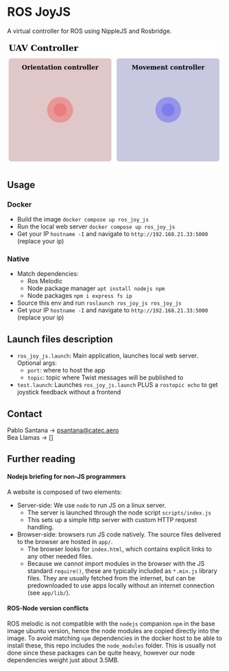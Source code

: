 # ROS JoyJS

A virtual controller for ROS using NippleJS and Rosbridge.

![image](.fig/demo.png)


## Usage

### Docker

- Build the image `docker compose up ros_joy_js`
- Run the local web server `docker compose up ros_joy_js`
- Get your IP `hostname -I` and navigate to `http://192.168.21.33:5000` (replace your ip)


### Native

- Match dependencies:
    - Ros Melodic 
    - Node package manager `apt install nodejs npm`
    - Node packages `npm i express fs ip` 
- Source this env and run `roslaunch ros_joy_js ros_joy_js`
- Get your IP `hostname -I` and navigate to `http://192.168.21.33:5000` (replace your ip)


## Launch files description

- `ros_joy_js.launch`: Main application, launches local web server. Optional args:
    - `port`: where to host the app
    - `topic`: topic where Twist messages will be published to
- `test.launch`: Launches `ros_joy_js.launch` PLUS a `rostopic echo` to get joystick feedback without a frontend


## Contact

Pablo Santana -> psantana@catec.aero  
Bea Llamas -> []  

  
## Further reading

#### Nodejs briefing for non-JS programmers

A website is composed of two elements:

- Server-side: We use `node` to run JS on a linux server. 
    - The server is launched through the node script `scripts/index.js`
    - This sets up a simple http server with custom HTTP request handling.  
- Browser-side: browsers run JS code natively. The source files delivered to the browser are hosted in `app/`. 
    - The browser looks for `index.html`, which contains explicit links to any other needed files. 
    - Because we cannot import modules in the browser with the JS standard `require()`, these are typically included as `*.min.js` library files. They are usually fetched from the internet, but can be predownloaded to use apps locally without an internet connection (see `app/lib/`).


#### ROS-Node version conflicts

ROS melodic is not compatible with the `nodejs` companion `npm` in the base image ubuntu version, hence the node modules are copied directly into the image. To avoid matching `npm` dependencies in the docker host to be able to install these, this repo includes the `node_modules` folder. This is usually not done since these packages can be quite heavy, however our node dependencies weight just about 3.5MB. 